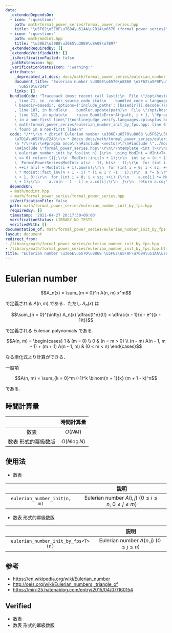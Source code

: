 ```yaml
---
data:
  _extendedDependsOn:
  - icon: ':question:'
    path: math/formal_power_series/formal_power_series.hpp
    title: "\u5F62\u5F0F\u7684\u51AA\u7D1A\u6570 (formal power series)"
  - icon: ':question:'
    path: math/modint.hpp
    title: "\u30E2\u30B8\u30E5\u30E9\u8A08\u7B97"
  _extendedRequiredBy: []
  _extendedVerifiedWith: []
  _isVerificationFailed: false
  _pathExtension: hpp
  _verificationStatusIcon: ':warning:'
  attributes:
    _deprecated_at_docs: docs/math/formal_power_series/eulerian_number.md
    document_title: "Eulerian number \u306E\u6570\u8868 \u5F62\u5F0F\u7684\u51AA\u7D1A\
      \u6570\u7248"
    links: []
  bundledCode: "Traceback (most recent call last):\n  File \"/opt/hostedtoolcache/Python/3.9.5/x64/lib/python3.9/site-packages/onlinejudge_verify/documentation/build.py\"\
    , line 71, in _render_source_code_stat\n    bundled_code = language.bundle(stat.path,\
    \ basedir=basedir, options={'include_paths': [basedir]}).decode()\n  File \"/opt/hostedtoolcache/Python/3.9.5/x64/lib/python3.9/site-packages/onlinejudge_verify/languages/cplusplus.py\"\
    , line 187, in bundle\n    bundler.update(path)\n  File \"/opt/hostedtoolcache/Python/3.9.5/x64/lib/python3.9/site-packages/onlinejudge_verify/languages/cplusplus_bundle.py\"\
    , line 312, in update\n    raise BundleErrorAt(path, i + 1, \"#pragma once found\
    \ in a non-first line\")\nonlinejudge_verify.languages.cplusplus_bundle.BundleErrorAt:\
    \ math/formal_power_series/eulerian_number_init_by_fps.hpp: line 6: #pragma once\
    \ found in a non-first line\n"
  code: "/**\r\n * @brief Eulerian number \u306E\u6570\u8868 \u5F62\u5F0F\u7684\u51AA\
    \u7D1A\u6570\u7248\r\n * @docs docs/math/formal_power_series/eulerian_number.md\r\
    \n */\r\n\r\n#pragma once\r\n#include <vector>\r\n#include \"../modint.hpp\"\r\
    \n#include \"formal_power_series.hpp\"\r\n\r\ntemplate <int T>\r\nstd::vector<MInt<T>>\
    \ eulerian_number_init_by_fps(int n) {\r\n  using ModInt = MInt<T>;\r\n  if (n\
    \ == 0) return {1};\r\n  ModInt::init(n + 1);\r\n  int sz = (n + 1) >> 1;\r\n\
    \  FormalPowerSeries<ModInt> a(sz - 1), b(sz - 1);\r\n  for (int i = 0; i < sz;\
    \ ++i) a[i] = ModInt(i + 1).pow(n);\r\n  for (int i = 0; i < sz; ++i) b[i] = ModInt::fact_inv(i)\
    \ * ModInt::fact_inv(n + 1 - i) * (i & 1 ? -1 : 1);\r\n  a *= b;\r\n  a.co.resize(n\
    \ + 1, 0);\r\n  for (int i = 0; i < sz; ++i) {\r\n    a.co[i] *= ModInt::fact(n\
    \ + 1);\r\n    a.co[n - 1 - i] = a.co[i];\r\n  }\r\n  return a.co;\r\n}\r\n"
  dependsOn:
  - math/modint.hpp
  - math/formal_power_series/formal_power_series.hpp
  isVerificationFile: false
  path: math/formal_power_series/eulerian_number_init_by_fps.hpp
  requiredBy: []
  timestamp: '2021-04-27 20:17:50+09:00'
  verificationStatus: LIBRARY_NO_TESTS
  verifiedWith: []
documentation_of: math/formal_power_series/eulerian_number_init_by_fps.hpp
layout: document
redirect_from:
- /library/math/formal_power_series/eulerian_number_init_by_fps.hpp
- /library/math/formal_power_series/eulerian_number_init_by_fps.hpp.html
title: "Eulerian number \u306E\u6570\u8868 \u5F62\u5F0F\u7684\u51AA\u7D1A\u6570\u7248"
---
```

# Eulerian number

$$A_n(x) = \sum_{m = 0}^n A(n, m) x^m$$

で定義される $A(n, m)$ である．ただし $A_n(x)$ は

$$\sum_{n = 0}^{\infty} A_n(x) \dfrac{t^n}{t!} = \dfrac{x - 1}{x - e^{(x - 1)t}}$$

で定義される Eulerian polynomials である．

$$A(n, m) = \begin{cases} 1 & (m = 0) \\ 0 & (n = m > 0) \\ (n - m) A(n - 1, m - 1) + (m + 1) A(n - 1, m) & (0 < m < n) \end{cases}$$

なる漸化式より計算ができる．

一般項

$$A(n, m) = \sum_{k = 0}^m (-1)^k \binom{n + 1}{k} (m + 1 - k)^n$$

である．


## 時間計算量

||時間計算量|
|:--:|:--:|
|数表|$O(NM)$|
|数表 形式的冪級数版|$O(N\log{N})$|


## 使用法

- 数表

||説明|
|:--:|:--:|
|`eulerian_number_init(n, m)`|Eulerian number $A(i, j) \ (0 \leq i \leq n,\ 0 \leq j \leq m)$|

- 数表 形式的冪級数版

||説明|
|:--:|:--:|
|`eulerian_number_init_by_fps<T>(n)`|Eulerian number $A(n, j) \ (0 \leq j \leq n)$|


## 参考

- https://en.wikipedia.org/wiki/Eulerian_number
- http://oeis.org/wiki/Eulerian_numbers,_triangle_of
- https://min-25.hatenablog.com/entry/2015/04/07/160154


## Verified

- 数表
- 数表 形式的冪級数版
